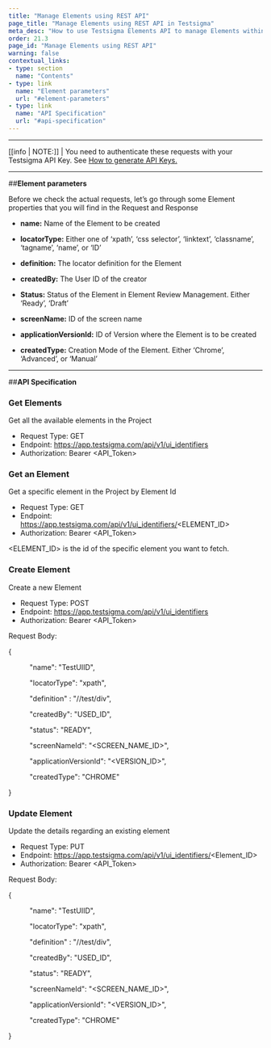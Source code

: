 ```yaml
---
title: "Manage Elements using REST API"
page_title: "Manage Elements using REST API in Testsigma"
meta_desc: "How to use Testsigma Elements API to manage Elements within Testsigma"
order: 21.3
page_id: "Manage Elements using REST API"
warning: false
contextual_links:
- type: section
  name: "Contents"
- type: link
  name: "Element parameters"
  url: "#element-parameters"
- type: link
  name: "API Specification"
  url: "#api-specification"
---
```


---

[[info | NOTE:]]
| You need to authenticate these requests with your Testsigma API Key.  See  [How to generate API Keys.](https://testsigma.com/docs/configuration/api-keys/)

---
##**Element parameters**

Before we check the actual requests, let’s go through some Element properties that you will find in the Request and Response

- **name:** Name of the Element to be created

- **locatorType:** Either one of ‘xpath’, ‘css selector’, ‘linktext’, ‘classname’, ‘tagname’, ‘name’, or ‘ID’

- **definition:** The locator definition for the Element

- **createdBy:** The User ID of the creator

-  **Status:** Status of the Element in Element Review Management. Either ‘Ready’, ‘Draft’

- **screenName:** ID of the screen name

- **applicationVersionId:** ID of Version where the Element is to be created

- **createdType:** Creation Mode of the Element. Either ‘Chrome’, ‘Advanced’, or ‘Manual’

---
##**API Specification**

### **Get Elements**

Get all the available elements in the Project
- Request Type: GET
- Endpoint: https://app.testsigma.com/api/v1/ui_identifiers
- Authorization: Bearer <API_Token>



### **Get an Element**
Get a specific element in the Project by Element Id
- Request Type: GET
- Endpoint: https://app.testsigma.com/api/v1/ui_identifiers/<ELEMENT_ID>
- Authorization: Bearer <API_Token>

<ELEMENT_ID> is the id of the specific element you want to fetch.



### **Create Element**
Create a new Element

- Request Type: POST
- Endpoint: https://app.testsigma.com/api/v1/ui_identifiers
- Authorization: Bearer <API_Token>

Request Body:

{	

&emsp;&emsp;&emsp;"name": "TestUIID",

&emsp;&emsp;&emsp;"locatorType": "xpath",

&emsp;&emsp;&emsp;"definition" : "//test/div",

&emsp;&emsp;&emsp;"createdBy": "USED\_ID",

&emsp;&emsp;&emsp;"status": "READY",

&emsp;&emsp;&emsp;"screenNameId": "<SCREEN\_NAME\_ID>",

&emsp;&emsp;&emsp;"applicationVersionId": "<VERSION\_ID>",

&emsp;&emsp;&emsp;"createdType": "CHROME"

}



### **Update Element**
Update the details regarding an existing element

- Request Type: PUT
- Endpoint: https://app.testsigma.com/api/v1/ui_identifiers/<Element_ID>
- Authorization: Bearer <API_Token>

Request Body:

{

&emsp;&emsp;&emsp;"name": "TestUIID",

&emsp;&emsp;&emsp;"locatorType": "xpath",

&emsp;&emsp;&emsp;"definition" : "//test/div",

&emsp;&emsp;&emsp;"createdBy": "USED\_ID",

&emsp;&emsp;&emsp;"status": "READY",

&emsp;&emsp;&emsp;"screenNameId": "<SCREEN\_NAME\_ID>",

&emsp;&emsp;&emsp;"applicationVersionId": "<VERSION\_ID>",

&emsp;&emsp;&emsp;"createdType": "CHROME"

}
